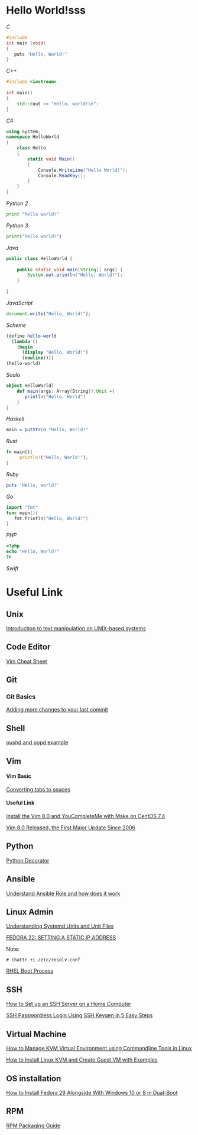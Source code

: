 # Hello World!sss

*C*
```c
#include
int main (void)
{
   puts "Hello, World!"
}
```
*C++*
```c++
#include <iostream>
 
int main()
{
    std::cout << "Hello, world!\n";
}
```
*C#*
```csharp
using System;
namespace HelloWorld
{
    class Hello 
    {
        static void Main() 
        {
            Console.WriteLine("Hello World!");
            Console.ReadKey(); 
        }
    }
}
```
*Python 2*
```python
print "hello world!"
```
*Python 3*
```python
print("hello world!")
```
*Java*
```java
public class HelloWorld {
 
    public static void main(String[] args) {
        System.out.println("Hello, World!");
    }
 
}
```
*JavaScript*
```javascript
document.write("Hello, World!");
```
*Scheme*
```scheme
(define hello-world
  (lambda ()
    (begin
      (display "Hello, World!")
      (newline))))
(hello-world)
```
*Scala*
```scala
object HelloWorld{
    def main(args: Array[String]):Unit ={
       println("Hello, World")
    }
}
```
*Haskell*
```haskell
main = putStrLn "Hello, World!"
```
*Rust*
```rust
fn main(){
     println!("Hello, World!");
}
```
*Ruby*
```ruby
puts 'Hello, world!'
```
*Go*
```go
import "fmt"
func main(){
   fmt.Println("Hello, World!")
}
```
*PHP*
```php
<?php
echo "Hello, World!"
?>
```
*Swift*

# Useful Link
## Unix
[Introduction to text manipulation on UNIX-based systems](https://www.ibm.com/developerworks/aix/library/au-unixtext/index.html)

## Code Editor
[Vim Cheat Sheet](https://devhints.io/vim)

## Git
### Git Basics
[Adding more changes to your last commit](https://medium.com/@igor_marques/git-basics-adding-more-changes-to-your-last-commit-1629344cb9a8)

## Shell
[pushd and popd example](./pushd_and_popd_example.md)
## Vim
#### Vim Basic
[Converting tabs to spaces](http://vim.wikia.com/wiki/Converting_tabs_to_spaces)
#### Useful Link
[Install the Vim 8.0 and YouCompleteMe with Make on CentOS 7.4](https://medium.com/@chusiang/install-the-vim-8-0-and-youcompleteme-with-make-on-centos-7-4-1573ad780953)

[Vim 8.0 Released, the First Major Update Since 2006](https://www.linuxbabe.com/vim/install-vim-8-0-debian-ubuntu-linux-mint-fedora-centos-arch-linux)

## Python
[Python Decorator](https://www.programiz.com/python-programming/decorator)

## Ansible
[Understand Ansible Role and how does it work](https://docs.ansible.com/ansible/latest/user_guide/playbooks_reuse_roles.html)

## Linux Admin
[Understanding Systemd Units and Unit Files](https://www.digitalocean.com/community/tutorials/understanding-systemd-units-and-unit-files)

[FEDORA 22: SETTING A STATIC IP ADDRESS](https://danielgibbs.co.uk/2015/07/fedora-22-setting-a-static-ip-address/)

Note:
```
# chattr +i /etc/resolv.conf
```

[RHEL Boot Process](./RHEL_boot_process.md)

## SSH
[How to Set up an SSH Server on a Home Computer](https://dev.to/zduey/how-to-set-up-an-ssh-server-on-a-home-computer)

[SSH Passwordless Login Using SSH Keygen in 5 Easy Steps](https://www.tecmint.com/ssh-passwordless-login-using-ssh-keygen-in-5-easy-steps/)

## Virtual Machine
[How to Manage KVM Virtual Environment using Commandline Tools in Linux](https://www.tecmint.com/kvm-management-tools-to-manage-virtual-machines/)

[How to Install Linux KVM and Create Guest VM with Examples](https://www.thegeekstuff.com/2014/10/linux-kvm-create-guest-vm/)


## OS installation
[How to Install Fedora 29 Alongside With Windows 10 or 8 in Dual-Boot](https://www.tecmint.com/install-fedora-27-with-windows-10-or-8-in-dual-boot/)

## RPM
[RPM Packaging Guide](https://rpm-packaging-guide.github.io/#preparing-source-code-for-packaging)
